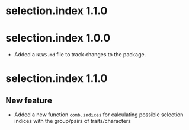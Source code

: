 # selection.index 1.1.0

# selection.index 1.0.0

* Added a `NEWS.md` file to track changes to the package.

# selection.index 1.1.0

## New feature
* Added a new function `comb.indices` for calculating possible selection indices with the group/pairs of traits/characters
